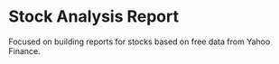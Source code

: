 # Stock Analysis Report
Focused on building reports for stocks based on free data from Yahoo Finance.
